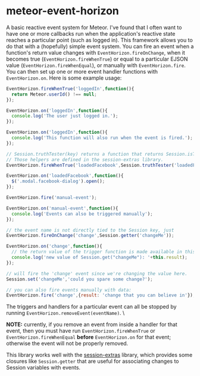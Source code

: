 meteor-event-horizon
====================

A basic reactive event system for Meteor.  I've found that I often want to have one or more callbacks run when the application's reactive state reaches a particular point (such as logged in).  This framework allows you to do that with a (hopefully) simple event system.  You can fire an event when a function's return value changes with `EventHorizon.fireOnChange`, when it becomes true (`EventHorizon.fireWhenTrue`) or equal to a particular EJSON value (`EventHorizon.fireWhenEqual`), or manually with `EventHorizon.fire`.  You can then set up one or more event handler functions with `EventHorizon.on`.  Here is some example usage:

```javascript
EventHorizon.fireWhenTrue('loggedIn',function(){
  return Meteor.userId() !== null;
});

EventHorizon.on('loggedIn',function(){
  console.log('The user just logged in.');
});

EventHorizon.on('loggedIn',function(){
  console.log('This function will also run when the event is fired.');
});

// Session.truthTester(key) returns a function that returns Session.isTrue(key).
// Those helpers are defined in the session-extras library.
EventHorizon.fireWhenTrue('loadedFacebook',Session.truthTester('loadedFacebook'));

EventHorizon.on('loadedFacebook',function(){
  $('.modal.facebook-dialog').open();
});

EventHorizon.fire('manual-event');

EventHorizon.on('manual-event',function(){
  console.log('Events can also be triggered manually');
});

// the event name is not directly tied to the Session key, just
EventHorizon.fireOnChange('change',Session.getter('changeMe'));

EventHorizon.on('change',function(){
  // the return value of the trigger function is made available in this.result for fireOnChange.
  console.log('new value of Session.get("changeMe"): '+this.result);
});

// will fire the 'change' event since we're changing the value here.
Session.set('changeMe','could you spare some change?');

// you can also fire events manually with data:
EventHorizon.fire('change',{result: 'change that you can believe in'});
```

The triggers and handlers for a particular event can all be stopped by running `EventHorizon.removeEvent(eventName)`. \

__NOTE:__ currently, if you remove an event from inside a handler for that event, then you must have run `EventHorizon.fireWhenTrue` or `EventHorizon.fireWhenEqual` __before__ `EventHorizon.on` for that event; otherwise the event will not be properly removed.

This library works well with the [session-extras](https://github.com/belisarius222/meteor-session-extras) library, which provides some closures like `Session.getter` that are useful for associating changes to Session variables with events.
